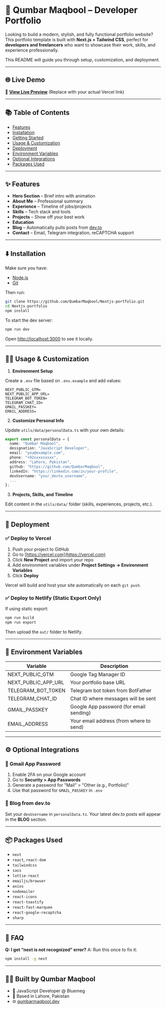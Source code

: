 # 💼 Qumbar Maqbool – Developer Portfolio

Looking to build a modern, stylish, and fully functional portfolio website? This portfolio template is built with **Next.js + Tailwind CSS**, perfect for **developers and freelancers** who want to showcase their work, skills, and experience professionally.

This README will guide you through setup, customization, and deployment.

---

## 🌐 Live Demo

🎥 **[View Live Preview](https://your-vercel-url.vercel.app)**
(Replace with your actual Vercel link)

---

## 📚 Table of Contents

* [Features](#features)
* [Installation](#installation)
* [Getting Started](#getting-started)
* [Usage & Customization](#usage--customization)
* [Deployment](#deployment)
* [Environment Variables](#environment-variables)
* [Optional Integrations](#optional-integrations)
* [Packages Used](#packages-used)

---

## ✨ Features

* **Hero Section** – Brief intro with animation
* **About Me** – Professional summary
* **Experience** – Timeline of jobs/projects
* **Skills** – Tech stack and tools
* **Projects** – Show off your best work
* **Education**
* **Blog** – Automatically pulls posts from [dev.to](https://dev.to/)
* **Contact** – Email, Telegram integration, reCAPTCHA support

---

## ⬇️ Installation

Make sure you have:

* [Node.js](https://nodejs.org/)
* [Git](https://git-scm.com/)

Then run:

```bash
git clone https://github.com/QumbarMaqbool/Nextjs-portfolio.git
cd Nextjs-portfolio
npm install
```

To start the dev server:

```bash
npm run dev
```

Open [http://localhost:3000](http://localhost:3000) to see it locally.

---

## 🧑‍💻 Usage & Customization

1. **Environment Setup**

Create a `.env` file based on `.env.example` and add values:

```env
NEXT_PUBLIC_GTM=
NEXT_PUBLIC_APP_URL=
TELEGRAM_BOT_TOKEN=
TELEGRAM_CHAT_ID=
GMAIL_PASSKEY=
EMAIL_ADDRESS=
```

2. **Customize Personal Info**

Update `utils/data/personalData.ts` with your own details:

```ts
export const personalData = {
  name: "Qumbar Maqbool",
  designation: "JavaScript Developer",
  email: "you@example.com",
  phone: "+92xxxxxxxxx",
  address: "Lahore, Pakistan",
  github: "https://github.com/QumbarMaqbool",
  linkedIn: "https://linkedin.com/in/your-profile",
  devUsername: "your_devto_username",
  ...
};
```

3. **Projects, Skills, and Timeline**

Edit content in the `utils/data/` folder (skills, experiences, projects, etc.).

---

## 🚀 Deployment

### ✅ Deploy to Vercel

1. Push your project to GitHub
2. Go to [https://vercel.com](https://vercel.com)
3. Click **New Project** and import your repo
4. Add environment variables under **Project Settings → Environment Variables**
5. Click **Deploy**

Vercel will build and host your site automatically on each `git push`.

### ✅ Deploy to Netlify (Static Export Only)

If using static export:

```bash
npm run build
npm run export
```

Then upload the `out/` folder to Netlify.

---

## 🔐 Environment Variables

| Variable               | Description                             |
| ---------------------- | --------------------------------------- |
| NEXT\_PUBLIC\_GTM      | Google Tag Manager ID                   |
| NEXT\_PUBLIC\_APP\_URL | Your portfolio base URL                 |
| TELEGRAM\_BOT\_TOKEN   | Telegram bot token from BotFather       |
| TELEGRAM\_CHAT\_ID     | Chat ID where messages will be sent     |
| GMAIL\_PASSKEY         | Google App password (for email sending) |
| EMAIL\_ADDRESS         | Your email address (from where to send) |

---

## ⚙️ Optional Integrations

### 📧 Gmail App Password

1. Enable 2FA on your Google account
2. Go to **Security > App Passwords**
3. Generate a password for "Mail" > "Other (e.g., Portfolio)"
4. Use that password for `GMAIL_PASSKEY` in `.env`


### 📰 Blog from dev.to

Set your `devUsername` in `personalData.ts`. Your latest dev.to posts will appear in the **BLOG** section.

---

## 📦 Packages Used

* `next`
* `react`, `react-dom`
* `tailwindcss`
* `sass`
* `lottie-react`
* `emailjs/browser`
* `axios`
* `nodemailer`
* `react-icons`
* `react-toastify`
* `react-fast-marquee`
* `react-google-recaptcha`
* `sharp`

---

## 🙋 FAQ

**Q: I get “next is not recognized” error?**
A: Run this once to fix it:

```bash
npm install -g next
```

---

## 👨‍💻 Built by Qumbar Maqbool

* 💼 JavaScript Developer @ Bluemeg
* 📍 Based in Lahore, Pakistan
* 🌐 [qumbarmaqbool.dev](https://your-portfolio-link.vercel.app)

